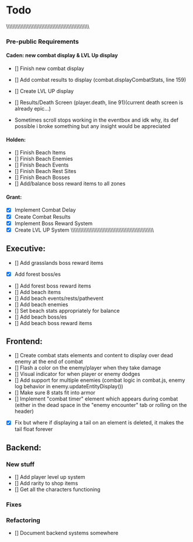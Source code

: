 
# Todo

\\\\\\\\\\\\\\\\\\\\\\\\\\\\\\\\\\\\\\\\\\\\\\\\\\\\\\\\\\\\\\\\\\\\\\\\\\\\\\\\\\\\\\\\\\\\\\\\\\\\\\\\
### Pre-public Requirements

#### Caden: new combat display & LVL Up display
* [] Finish new combat display
* [] Add combat results to display (combat.displayCombatStats, line 159)
* [] Create LVL UP display
* [] Results/Death Screen (player.death, line 91)(current death screen is already epic...)

* Sometimes scroll stops working in the eventbox and idk why, its def possible i broke something but any insight would be appreciated
#### Holden:
* [] Finish Beach Items
* [] Finish Beach Enemies
* [] Finish Beach Events
* [] Finish Beach Rest Sites
* [] Finish Beach Bosses
* [] Add/balance boss reward items to all zones
#### Grant:
* [x] Implement Combat Delay
* [x] Create Combat Results
* [x] Implement Boss Reward System
* [x] Create LVL UP System
\\\\\\\\\\\\\\\\\\\\\\\\\\\\\\\\\\\\\\\\\\\\\\\\\\\\\\\\\\\\\\\\\\\\\\\\\\\\\\\\\\\\\\\\\\\\\\\\\\\\\\\\

## Executive:
* [] Add grasslands boss reward items
* [x] Add forest boss/es
* [] Add forest boss reward items
* [] Add beach items
* [] Add beach events/rests/pathevent
* [] Add beach enemies
* [] Set beach stats appropriately for balance
* [] Add beach boss/es
* [] Add beach boss reward items

## Frontend:
* [] Create combat stats elements and content to display over dead enemy at the end of combat
* [] Flash a color on the enemy/player when they take damage
* [] Visual indicator for when player or enemy dodges
* [] Add support for multiple enemies (combat logic in combat.js, enemy log behavior in enemy.updateEntityDisplay())
* [] Make sure 8 stats fit into armor
* [] Implement "combat timer" element which appears during combat (either in the dead space in the "enemy encounter" tab or rolling on the header)
* [x] Fix but where if displaying a tail on an element is deleted, it makes the tail float forever

## Backend:

### New stuff
* [] Add player level up system
* [] Add rarity to shop items
* [] Get all the characters functioning

### Fixes

### Refactoring
* [] Document backend systems somewhere
